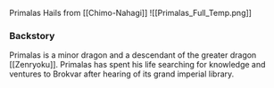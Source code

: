 Primalas Hails from [[Chimo-Nahagi]]
![[Primalas_Full_Temp.png]]

### Backstory

Primalas is a minor dragon and a descendant of the greater dragon [[Zenryoku]]. Primalas has spent his life searching for knowledge and ventures to Brokvar after hearing of its grand imperial library.